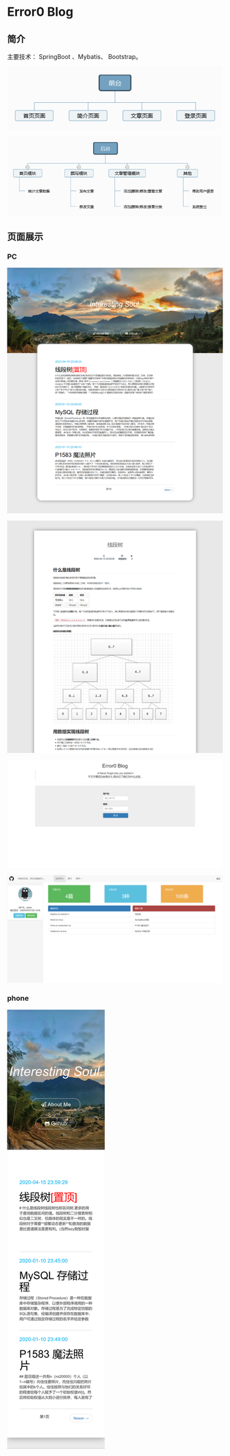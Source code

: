 # Error0 Blog



## 简介

主要技术： SpringBoot 、Mybatis、 Bootstrap。

![](Resources/前台.png)





![](Resources/后台.png)

## 页面展示



### PC

![](Resources/首页.png)

![](Resources/页面.png)

![](Resources/登录.png)

![](Resources/后台首页.png)



### phone

![](Resources/手机首页.png)
